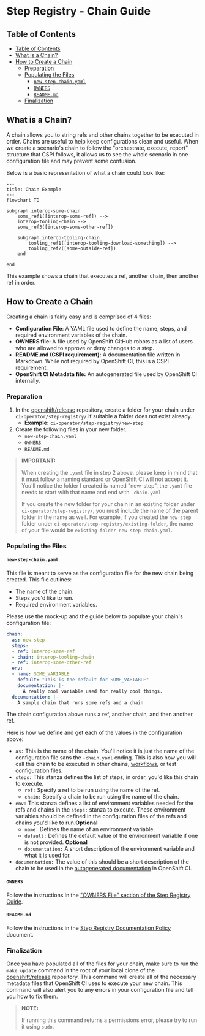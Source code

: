 # Step Registry - Chain Guide<!-- omit from toc -->

## Table of Contents<!--omit from toc-->
- [Table of Contents](#table-of-contents)
- [What is a Chain?](#what-is-a-chain)
- [How to Create a Chain](#how-to-create-a-chain)
  - [Preparation](#preparation)
  - [Populating the Files](#populating-the-files)
    - [`new-step-chain.yaml`](#new-step-chainyaml)
    - [`OWNERS`](#owners)
    - [`README.md`](#readmemd)
  - [Finalization](#finalization)

## What is a Chain?
A chain allows you to string refs and other chains together to be executed in order. Chains are useful to help keep configurations clean and useful. When we create a scenario's chain to follow the "orchestrate, execute, report" structure that CSPI follows, it allows us to see the whole scenario in one configuration file and may prevent some confusion. 

Below is a basic representation of what a chain could look like:

```mermaid
---
title: Chain Example
---
flowchart TD

subgraph interop-some-chain
    some_ref1([interop-some-ref]) -->
    interop-tooling-chain -->
    some_ref3([interop-some-other-ref])

    subgraph interop-tooling-chain
        tooling_ref1([interop-tooling-download-something]) -->
        tooling_ref2([some-outside-ref])
    end

end
```
This example shows a chain that executes a ref, another chain, then another ref in order.

## How to Create a Chain
Creating a chain is fairly easy and is comprised of 4 files:

- **Configuration File**: A YAML file used to define the name, steps, and required environment variables of the chain.
- **OWNERS file:** A file used by OpenShift GitHub robots as a list of users who are allowed to approve or deny changes to a step.
- **README.md (CSPI requirement):** A documentation file written in Markdown. While not required by OpenShift CI, this is a CSPI requirement.
- **OpenShift CI Metadata file:** An autogenerated file used by OpenShift CI internally.

### Preparation
1. In the [openshift/release](https://github.com/openshift/release) repository, create a folder for your chain under `ci-operator/step-registry/` if suitable a folder does not exist already.
   - **Example:** `ci-operator/step-registry/new-step` 
2. Create the following files in your new folder.
   - `new-step-chain.yaml`
   - `OWNERS`
   - `README.md`

> **IMPORTANT:**
>
> When creating the `.yaml` file in step 2 above, please keep in mind that it must follow a naming standard or OpenShift CI will not accept it. You'll notice the folder I created is named "new-step", the `.yaml` file needs to start with that name and end with `-chain.yaml`.
>
> If you create the new folder for your chain in an existing folder under `ci-operator/step-registry/`, you must include the name of the parent folder in the name as well. For example, if you created the `new-step` folder under `ci-operator/step-registry/existing-folder`, the name of your file would be `existing-folder-new-step-chain.yaml`.

### Populating the Files

#### `new-step-chain.yaml`
This file is meant to serve as the configuration file for the new chain being created. This file outlines:
- The name of the chain.
- Steps you'd like to run.
- Required environment variables.

Please use the mock-up and the guide below to populate your chain's configuration file:

```yaml
chain:
  as: new-step
  steps:
  - ref: interop-some-ref
  - chain: interop-tooling-chain
  - ref: interop-some-other-ref
  env:
  - name: SOME_VARIABLE
    default: "This is the default for SOME_VARIABLE"
    documentation: |-
      A really cool variable used for really cool things.
  documentation: |-
    A sample chain that runs some refs and a chain
```
The chain configuration above runs a ref, another chain, and then another ref.

Here is how we define and get each of the values in the configuration above:

- `as:` This is the name of the chain. You'll notice it is just the name of the configuration file sans the `-chain.yaml` ending. This is also how you will call this chain to be executed in other chains, [workflows](Step_Registry_Workflow_Guide.md), or test configuration files.
- `steps:` This stanza defines the list of steps, in order, you'd like this chain to execute.
  - `ref:` Specify a ref to be run using the name of the ref.
  - `chain:` Specify a chain to be run using the name of the chain.
- `env:` This stanza defines a list of environment variables needed for the refs and chains in the `steps:` stanza to execute. These environment variables should be defined in the configuration files of the refs and chains you'd like to run.**Optional**
  - `name:` Defines the name of an environment variable.
  - `default:` Defines the default value of the environment variable if one is not provided. **Optional**
  - `documentation:` A short description of the environment variable and what it is used for.
- `documentation:` The value of this should be a short description of the chain to be used in the [autogenerated documentation](../../Policy/Documentation/Step_Registry_Documentation_Policy.md#automatically-generated-documentation) in OpenShift CI.

#### `OWNERS`
Follow the instructions in the ["OWNERS File" section of the Step Registry Guide](Step_Registry_Guide.md#owners-file).

#### `README.md`
Follow the instructions in the [Step Registry Documentation Policy](../../Policy/Documentation/Step_Registry_Documentation_Policy.md) document.

### Finalization
Once you have populated all of the files for your chain, make sure to run the `make update` command in the root of your local clone of the [openshift/release](https://github.com/openshift/release) repository. This command will create all of the necessary metadata files that OpenShift CI uses to execute your new chain. This command will also alert you to any errors in your configuration file and tell you how to fix them.

> **NOTE:**
>
> If running this command returns a permissions error, please try to run it using `sudo`.